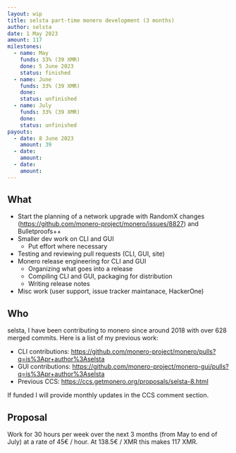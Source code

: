 ```yaml
---
layout: wip
title: selsta part-time monero development (3 months)
author: selsta
date: 1 May 2023
amount: 117
milestones:
  - name: May
    funds: 33% (39 XMR)
    done: 5 June 2023
    status: finished
  - name: June
    funds: 33% (39 XMR)
    done:
    status: unfinished
  - name: July
    funds: 33% (39 XMR)
    done:
    status: unfinished
payouts:
  - date: 8 June 2023
    amount: 39
  - date:
    amount:
  - date:
    amount:
---
```


## What

- Start the planning of a network upgrade with RandomX changes (https://github.com/monero-project/monero/issues/8827) and Bulletproofs++
- Smaller dev work on CLI and GUI
  - Put effort where necessary
- Testing and reviewing pull requests (CLI, GUI, site)
- Monero release engineering for CLI and GUI
  - Organizing what goes into a release
  - Compiling CLI and GUI, packaging for distribution
  - Writing release notes
- Misc work (user support, issue tracker maintanace, HackerOne)

## Who

selsta, I have been contributing to monero since around 2018 with over 628 merged commits. Here is a list of my previous work:

- CLI contributions: https://github.com/monero-project/monero/pulls?q=is%3Apr+author%3Aselsta
- GUI contributions: https://github.com/monero-project/monero-gui/pulls?q=is%3Apr+author%3Aselsta
- Previous CCS: https://ccs.getmonero.org/proposals/selsta-8.html

If funded I will provide monthly updates in the CCS comment section.

## Proposal

Work for 30 hours per week over the next 3 months (from May to end of July) at a rate of 45€ / hour. At 138.5€ / XMR this makes 117 XMR.

